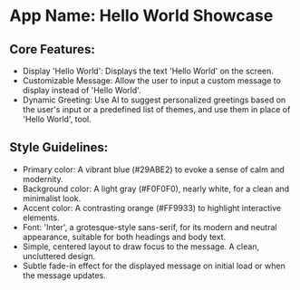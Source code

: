 # **App Name**: Hello World Showcase

## Core Features:

- Display 'Hello World': Displays the text 'Hello World' on the screen.
- Customizable Message: Allow the user to input a custom message to display instead of 'Hello World'.
- Dynamic Greeting: Use AI to suggest personalized greetings based on the user's input or a predefined list of themes, and use them in place of 'Hello World', tool.

## Style Guidelines:

- Primary color: A vibrant blue (#29ABE2) to evoke a sense of calm and modernity.
- Background color: A light gray (#F0F0F0), nearly white, for a clean and minimalist look.
- Accent color: A contrasting orange (#FF9933) to highlight interactive elements.
- Font: 'Inter', a grotesque-style sans-serif, for its modern and neutral appearance, suitable for both headings and body text.
- Simple, centered layout to draw focus to the message. A clean, uncluttered design.
- Subtle fade-in effect for the displayed message on initial load or when the message updates.